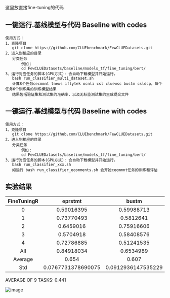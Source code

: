 这里放直接fine-tuning的代码



一键运行.基线模型与代码 Baseline with codes
---------------------------------------------------------------------
    使用方式：
    1、克隆项目 
       git clone https://github.com/CLUEbenchmark/FewCLUEDatasets.git
    2、进入到相应的目录
       分类任务  
           例如：
           cd FewCLUEDatasets/baseline/models_tf/fine_tuning/bert/
    3、运行对应任务的脚本(GPU方式): 会自动下载模型并开始运行。
       bash run_classifier_multi_dataset.sh
       计算8个任务cecmmnt tnews iflytek ocnli csl cluewsc bustm csldcp，每个任务6个训练集的训练模型结果
       结果包括验证集和测试集的准确率，以及无标签测试集的生成提交文件
      
       
一键运行.基线模型与代码 Baseline with codes
---------------------------------------------------------------------
    使用方式：
    1、克隆项目 
       git clone https://github.com/CLUEbenchmark/FewCLUEDatasets.git
    2、进入到相应的目录
       分类任务  
           例如：
           cd FewCLUEDatasets/baseline/models_tf/fine_tuning/bert/
    3、运行对应任务的脚本(GPU方式): 会自动下载模型并开始运行。
       bash run_classifier_xxx.sh
       如运行 bash run_classifier_ecomments.sh 会开始cecmmnt任务的训练和评估
   
 
实验结果
--------------------------------------------------------------------

																			
|	FineTuningR	|	eprstmt	|	bustm	|	ocnli	|	csldcp	|	tnews	|	wsc	|	ifytek	|	csl	|	chid
| :----:| :----:  | :----: |:----: |:----: |:----: |:----: |:----: |:----: |:----: |
|	0	|	0.59016395	|	0.59988713	|	0.33253968	|	0.35650223	|	0.50547266	|	0.80736536	|	0.33676386	|	0.4982382	|	0.1473526
|	1	|	0.73770493	|	0.5812641	|	0.34007937	|	0.39181614	|	0.50646764	|	0.4989754	|	0.33676386	|	0.5	|	0.1523476
|	2	|	0.6459016	|	0.75916606	|	0.33174604	|	0.36154708	|	0.47810945	|	0.50409836	|	0.30646083	|	0.5	|	0.149850
|	3	|	0.5704918	|	0.58408576	|	0.33492064	|	0.3424888	|	0.5004975	|	0.47540984	|	0.31389365	|	0.5	|	0.154845
|	4	|	0.72786885	|	0.51241535	|	0.33253968	|	0.32286996	|	0.47363183	|	0.49692622	|	0.34476843	|	0.5007047	|	0.142857
|	All	|	0.84918034	|	0.6534989	|	0.340873	|	0.016816143?	|	0.06666667?	|	0.5	|	0.006289308?	|	0.5007047	|	0.163836
|	Average	|	0.654	|	0.607	|	0.33	|	0.355	|	0.49	|	0.556	|	0.328	|	0.4996	|	0.14945044
|	Std 	|	0.0767731378690075	|	0.0912936147535229	|	0.00340900637867106	|	0.025443116248878	|	0.0157311537038556	|	0.140635232512417	|	0.0165631482786042	|	0.000918837478556464	|	0.004135

AVERAGE OF 9 TASKS: 0.441

![image](https://user-images.githubusercontent.com/19634224/129216149-78478da7-981d-49d8-94d0-9bb827cedfd4.png)

